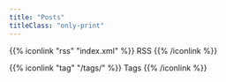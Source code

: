 ```yaml
---
title: "Posts"
titleClass: "only-print"
---
```


{{% iconlink "rss" "index.xml"  %}}
RSS
{{% /iconlink %}}

{{% iconlink "tag" "/tags/"  %}}
Tags
{{% /iconlink %}}
